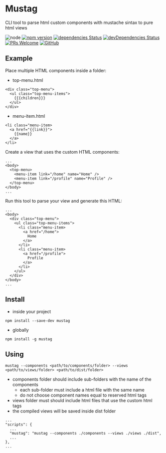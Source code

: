 
# Mustag

CLI tool to parse html custom components with mustache sintax to pure html views

![node][node]
[![npm version][npm-badge]][npm]
[![dependencies Status][dependencies-badge]][dependencies]
[![devDependencies Status][dev-dependencies-badge]][dev-dependencies]
[![PRs Welcome][prs-badge]][prs]
[![GitHub][license-badge]][license]

## Example

Place multiple HTML components inside a folder:

* top-menu.html

```
<div class="top-menu">
  <ul class="top-menu-items">
    {{{children}}}
  </ul>
</div>
```

* menu-item.html

```
<li class="menu-item>
  <a href="{{link}}">
    {{name}}
  </a>
</li>
```

Create a view that uses the custom HTML components:


```
...
<body>
  <top-menu>
    <menu-item link="/home" name="Home" />
    <menu-item link="/profile" name="Profile" />
  </top-menu>
</body>
...
```

Run this tool to parse your view and generate this HTML:

```
...
<body>
  <div class="top-menu">
    <ul class="top-menu-items">
      <li class="menu-item>
        <a href="/home">
          Home
        </a>
      </li>
      <li class="menu-item>
        <a href="/profile">
          Profile
        </a>
      </li>
    </ul>
  </div>
</body>
...
```

## Install

* inside your project 

```
npm install --save-dev mustag
```

* globally

```
npm install -g mustag
```

## Using

```
mustag --components <path/to/components/folder> --views <path/to/views/folder> <path/to/dist/folder>
```

* components folder should include sub-folders with the name of the components
  * each sub-folder must include a html file with the same name
  * do not choose component names equal to reserved html tags
* views folder must should include html files that use the custom html tags
* the compiled views will be saved inside dist folder

```
...
"scripts": {
  ...
  "mustag": "mustag --components ./components --views ./views ./dist",
  ...
},
...
```



[node]: https://img.shields.io/node/v/mustag.svg

[npm-badge]: https://badge.fury.io/js/mustag.svg
[npm]: https://badge.fury.io/js/mustag

[dependencies-badge]: https://david-dm.org/joaogsleite/mustag/status.svg
[dependencies]: https://david-dm.org/joaogsleite/mustag

[dev-dependencies-badge]: https://david-dm.org/joaogsleite/mustag/dev-status.svg
[dev-dependencies]: https://david-dm.org/joaogsleite/mustag?type=dev

[prs-badge]: https://img.shields.io/badge/PRs-welcome-brightgreen.svg
[prs]: http://makeapullrequest.com

[license-badge]: https://img.shields.io/github/license/joaogsleite/mustag.svg
[license]: https://github.com/joaogsleite/mustag/blob/master/LICENSE